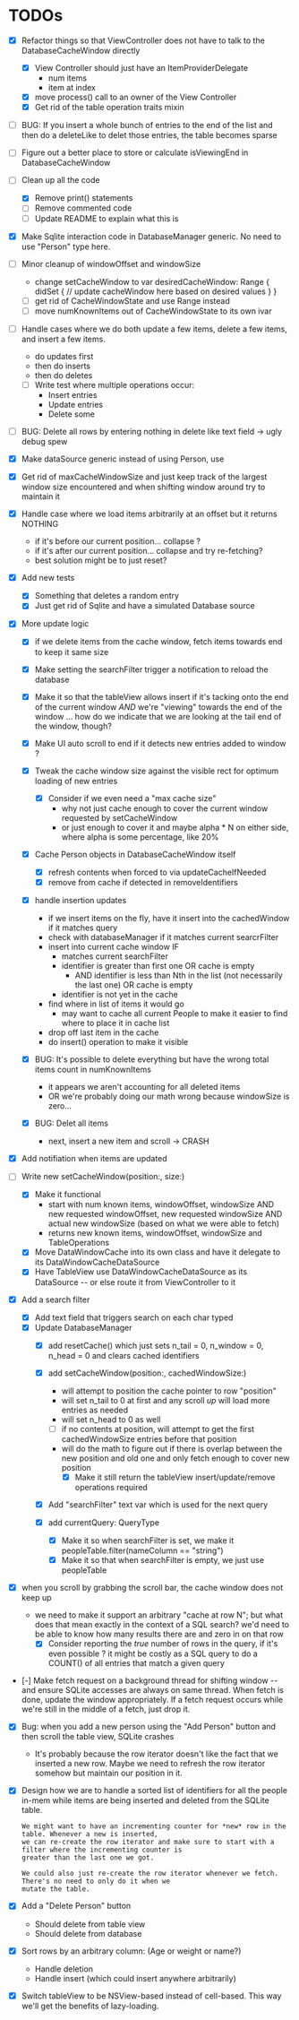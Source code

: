 # TODOs

- [x] Refactor things so that ViewController does not have to talk to the DatabaseCacheWindow directly
    - [x] View Controller should just have an ItemProviderDelegate
        - num items
        - item at index
    - [x] move process() call to an owner of the View Controller
    - [x] Get rid of the table operation traits mixin

- [ ] BUG: If you insert a whole bunch of entries to the end of the list and then do a deleteLike to delet those entries,
      the table becomes sparse

- [ ] Figure out a better place to store or calculate isViewingEnd in DatabaseCacheWindow


- [ ] Clean up all the code
    - [x] Remove print() statements
    - [ ] Remove commented code
    - [ ] Update README to explain what this is

- [x] Make Sqlite interaction code in DatabaseManager generic. No need to use "Person" type here.

- [ ] Minor cleanup of windowOffset and windowSize
    - change setCacheWindow to
        var desiredCacheWindow: Range {
            didSet {
                // update cacheWindow here based on desired values
            }
        }

    - [ ] get rid of CacheWindowState and use Range instead
    - [ ] move numKnownItems out of CacheWindowState to its own ivar

- [ ] Handle cases where we do both update a few items, delete a few items, and insert a few items.
    - do updates first
    - then do inserts
    - then do deletes

    - [ ] Write test where multiple operations occur:
        - Insert entries
        - Update entries
        - Delete some

- [ ] BUG: Delete all rows by entering nothing in delete like text field
    -> ugly debug spew

- [x] Make dataSource generic instead of using Person, use <T>

- [x] Get rid of maxCacheWindowSize and just keep track of the largest window size encountered
      and when shifting window around try to maintain it

- [x] Handle case where we load items arbitrarily at an offset but it returns NOTHING
    - if it's before our current position... collapse ?
    - if it's after our current position... collapse and try re-fetching?
    - best solution might be to just reset?

- [x] Add new tests
    - [x] Something that deletes a random entry
    - [x] Just get rid of Sqlite and have a simulated Database source

- [x] More update logic
    - [x] if we delete items from the cache window, fetch items towards end to keep it same size
    - [x] Make setting the searchFilter trigger a notification to reload the database
    - [x] Make it so that the tableView allows insert if it's tacking onto the end of the current window *AND* we're "viewing"
          towards the end of the window ... how do we indicate that we are looking at the tail end of the window, though?
    - [x] Make UI auto scroll to end if it detects new entries added to window ?

    - [x] Tweak the cache window size against the visible rect for optimum loading of new entries
        - [x] Consider if we even need a "max cache size"
            - why not just cache enough to cover the current window requested by setCacheWindow
            - or just enough to cover it and maybe alpha * N on either side, where alpha is some percentage, like 20%

    - [x] Cache Person objects in DatabaseCacheWindow itself
        - [x] refresh contents when forced to via updateCacheIfNeeded
        - [x] remove from cache if detected in removeIdentifiers

    - [x] handle insertion updates
        - if we insert items on the fly, have it insert into the cachedWindow if it matches query
        - check with databaseManager if it matches current searcrFilter
        - insert into current cache window IF
            - matches current searchFilter
            - identifier is greater than first one OR cache is empty
              - AND identifier is less than Nth in the list (not necessarily the last one) OR cache is empty
            - identifier is not yet in the cache
        - find where in list of items it would go
          - may want to cache all current People to make it easier to find where to place it in cache list
        - drop off last item in the cache
        - do insert() operation to make it visible

    - [x] BUG: It's possible to delete everything but have the wrong total items count in numKnownItems
        - it appears we aren't accounting for all deleted items
        - OR we're probably doing our math wrong because windowSize is zero...

    - [x] BUG: Delet all items
        - next, insert a new item and scroll
        -> CRASH


- [x] Add notifiation when items are updated

- [ ] Write new setCacheWindow(position:, size:)
    - [x] Make it functional
        - start with num known items, windowOffset, windowSize AND new requested windowOffset, new requested windowSize AND actual
          new windowSize (based on what we were able to fetch)
        - returns new known items, windowOffset, windowSize and TableOperations
    - [x] Move DataWindowCache into its own class and have it delegate to its DataWindowCacheDataSource
    - [x] Have TableView use DataWindowCacheDataSource as its DataSource -- or else route it from ViewController to it

- [x] Add a search filter
    - [x] Add text field that triggers search on each char typed
    - [x] Update DatabaseManager
        - [x] add resetCache() which just sets n_tail = 0, n_window = 0, n_head = 0 and clears cached identifiers

        - [x] add setCacheWindow(position:, cachedWindowSize:)
            - will attempt to position the cache pointer to row "position"
            - will set n_tail to 0 at first and any scroll *up* will load more entries as needed
            - will set n_head to 0 as well
            - [ ] if no contents at position, will attempt to get the first cachedWindowSize entries before that position

            - will do the math to figure out if there is overlap between the new position and old one and only fetch enough
              to cover new position
              - [x] Make it still return the tableView insert/update/remove operations required

        - [x] Add "searchFilter" text var which is used for the next query
        - [x] add currentQuery: QueryType 
            - [x] Make it so when searchFilter is set, we make it peopleTable.filter(nameColumn == "string")
            - [x] Make it so that when searchFilter is empty, we just use peopleTable

- [x] when you scroll by grabbing the scroll bar, the cache window does not keep up
    - we need to make it support an arbitrary "cache at row N"; but what does that mean exactly in the context
      of a SQL search? we'd need to be able to know how many results there are and zero in on that row
      - [x] Consider reporting the *true* number of rows in the query, if it's even possible ? it might be costly
            as a SQL query to do a COUNT() of all entries that match a given query

- [-] Make fetch request on a background thread for shifting window -- and ensure SQLite accesses are always on same thread.
      When fetch is done, update the window appropriately. If a fetch request occurs while we're still in the middle of
      a fetch, just drop it.

- [x] Bug: when you add a new person using the "Add Person" button and then scroll the table view, SQLite crashes
    - It's probably because the row iterator doesn't like the fact that we inserted a new row. Maybe we need to
      refresh the row iterator somehow but maintain our position in it.

- [x] Design how we are to handle a sorted list of identifiers for all the people in-mem while items are being
      inserted and deleted from the SQLite table.

      We might want to have an incrementing counter for *new* row in the table. Whenever a new is inserted,
      we can re-create the row iterator and make sure to start with a filter where the incrementing counter is
      greater than the last one we got.

      We could also just re-create the row iterator whenever we fetch. There's no need to only do it when we
      mutate the table.

- [x] Add a "Delete Person" button

    - Should delete from table view
    - Should delete from database

- [x] Sort rows by an arbitrary column: (Age or weight or name?)
    - Handle deletion
    - Handle insert (which could insert anywhere arbitrarily)

- [x] Switch tableView to be NSView-based instead of cell-based. This way we'll get the benefits of lazy-loading.

